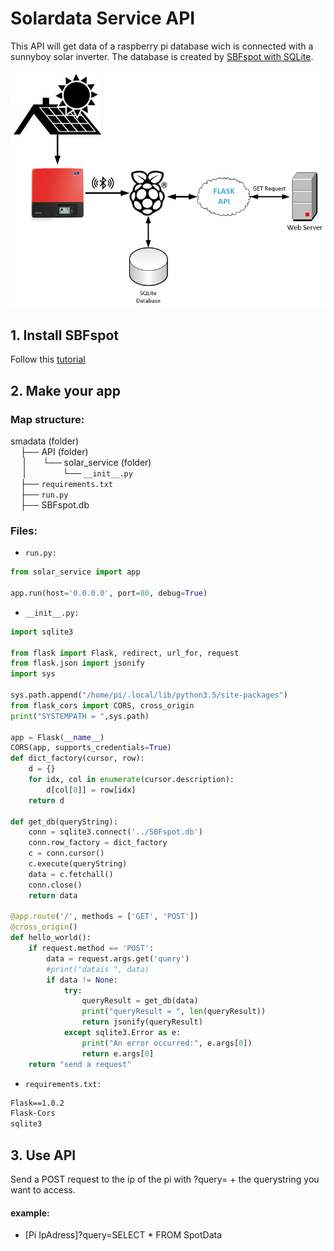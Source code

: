 ﻿# Solardata Service API

This API will get data of a raspberry pi database wich is connected with a sunnyboy solar inverter. The database is created by [SBFspot with SQLite](https://github.com/SBFspot/SBFspot/wiki/Installation-Linux-SQLite).

![GitHub Logo](/img/Solar_service.png)
## 1. Install SBFspot
Follow this [tutorial](https://github.com/SBFspot/SBFspot/wiki/Installation-Linux-SQLite)

## 2. Make your app

### Map structure:
smadata (folder)<br/>
&nbsp;&nbsp;&nbsp;&nbsp;├── API (folder)<br/>
&nbsp;&nbsp;&nbsp;&nbsp;&nbsp;|&nbsp;&nbsp;&nbsp;&nbsp;&nbsp;&nbsp;&nbsp;└── solar_service (folder)<br/>
&nbsp;&nbsp;&nbsp;&nbsp;&nbsp;|&nbsp;&nbsp;&nbsp;&nbsp;&nbsp;&nbsp;&nbsp;&nbsp;&nbsp;&nbsp;&nbsp;&nbsp;&nbsp;&nbsp;&nbsp;└── `__init__.py`<br/>
&nbsp;&nbsp;&nbsp;&nbsp;├── `requirements.txt`<br/>
&nbsp;&nbsp;&nbsp;&nbsp;├── `run.py`<br/>
&nbsp;&nbsp;&nbsp;&nbsp;├── SBFspot.db

### Files:
* `run.py:`
```python
from solar_service import app

app.run(host='0.0.0.0', port=80, debug=True)
```
* `__init__.py:`
```python
import sqlite3

from flask import Flask, redirect, url_for, request
from flask.json import jsonify
import sys

sys.path.append("/home/pi/.local/lib/python3.5/site-packages")
from flask_cors import CORS, cross_origin
print("SYSTEMPATH = ",sys.path)

app = Flask(__name__)
CORS(app, supports_credentials=True)
def dict_factory(cursor, row):
    d = {}
    for idx, col in enumerate(cursor.description):
        d[col[0]] = row[idx]
    return d

def get_db(queryString):
    conn = sqlite3.connect('../SBFspot.db')
    conn.row_factory = dict_factory
    c = conn.cursor()
    c.execute(queryString)
    data = c.fetchall()
    conn.close()
    return data

@app.route('/', methods = ['GET', 'POST'])
@cross_origin()
def hello_world():
    if request.method == 'POST':
        data = request.args.get('query')
        #print("datais ", data)
        if data != None:
            try:
                queryResult = get_db(data)
                print("queryResult = ", len(queryResult))
                return jsonify(queryResult)
            except sqlite3.Error as e:
                print("An error occurred:", e.args[0])
                return e.args[0]
    return "send a request"
```
* `requirements.txt:`
```txt
Flask==1.0.2
Flask-Cors
sqlite3
```
## 3. Use API
Send a POST request to the ip of the pi with ?query= + the querystring you want to access.
#### example:
* [Pi IpAdress]?query=SELECT * FROM SpotData
